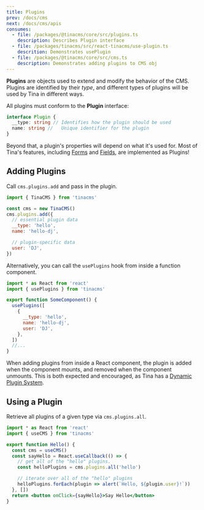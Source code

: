 ```yaml
---
title: Plugins
prev: /docs/cms
next: /docs/cms/apis
consumes:
  - file: /packages/@tinacms/core/src/plugins.ts
    description: Describes Plugin interface
  - file: /packages/tinacms/src/react-tinacms/use-plugin.ts
    descrition: Demonstrates usePlugin
  - file: /packages/@tinacms/core/src/cms.ts
    description: Demonstrates adding plugins to CMS obj
---
```

**Plugins** are objects used to extend and modify the behavior of the CMS. Plugins are identified by their _type_, and different types of plugins will be used by Tina in different ways.

All plugins must conform to the **Plugin** interface:

```typescript
interface Plugin {
  __type: string // Identifies how the plugin should be used
  name: string //   Unique identifier for the plugin
}
```

Beyond that, a plugin's properties will depend on what it's used for. Most of Tina's features, including [Forms](/docs/forms) and [Fields](/docs/fields), are implemented as Plugins!

## Adding Plugins

Call `cms.plugins.add` and pass in the plugin.

```javascript
import { TinaCMS } from 'tinacms'

const cms = new TinaCMS()
cms.plugins.add({
  // essential plugin data
  __type: 'hello',
  name: 'hello-dj',

  // plugin-specific data
  user: 'DJ',
})
```

Alternatively, you can call the `usePlugins` hook from inside a function component. 

```jsx
import * as React from 'react'
import { usePlugins } from 'tinacms'

export function SomeComponent() {
  usePlugins([
    {
      __type: 'hello',
      name: 'hello-dj',
      user: 'DJ',
    },
  ])
  //...
}
```

When adding plugins from inside a React component, the plugin is added when the component mounts, and removed when the component unmounts. This is both expected and encouraged, as Tina has a [Dynamic Plugin System](/blog/dynamic-plugin-system).

## Using a Plugin

Retrieve all plugins of a given type via `cms.plugins.all`.

```jsx
import * as React from 'react'
import { useCMS } from 'tinacms'

export function Hello() {
  const cms = useCMS()
  const sayHello = React.useCallback(() => {
    // get all of the "hello" plugins.
    const helloPlugins = cms.plugins.all('hello')

    // iterate over all of the "hello" plugins
    helloPlugins.forEach(plugin => alert(`Hello, ${plugin.user}!`))
  }, [])
  return <button onClick={sayHello}>Say Hello</button>
}
```